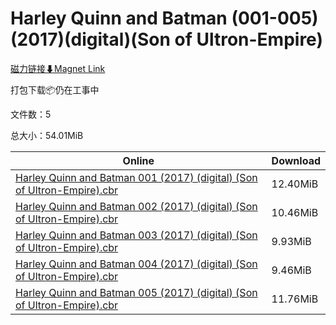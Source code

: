 # Harley Quinn and Batman (001-005)(2017)(digital)(Son of Ultron-Empire)

[磁力链接⬇Magnet Link](magnet:?xt=urn:btih:7ee4d7892df08ceaab1ad32e9f9cc7641f01f173&dn=Harley%20Quinn%20and%20Batman%20%28001-005%29%282017%29%28digital%29%28Son%20of%20Ultron-Empire%29)

打包下载📦仍在工事中

文件数：5

总大小：54.01MiB

Online | Download
--- | ---
[Harley Quinn and Batman 001 (2017) (digital) (Son of Ultron-Empire).cbr](https://github.com/alicewish/markdown/blob/master/comic/Harley-Quinn-Batman-001-2017-digital-Son-of-Ultron-Empire-cbr.md) | 12.40MiB
[Harley Quinn and Batman 002 (2017) (digital) (Son of Ultron-Empire).cbr](https://github.com/alicewish/markdown/blob/master/comic/Harley-Quinn-Batman-002-2017-digital-Son-of-Ultron-Empire-cbr.md) | 10.46MiB
[Harley Quinn and Batman 003 (2017) (digital) (Son of Ultron-Empire).cbr](https://github.com/alicewish/markdown/blob/master/comic/Harley-Quinn-Batman-003-2017-digital-Son-of-Ultron-Empire-cbr.md) | 9.93MiB
[Harley Quinn and Batman 004 (2017) (digital) (Son of Ultron-Empire).cbr](https://github.com/alicewish/markdown/blob/master/comic/Harley-Quinn-Batman-004-2017-digital-Son-of-Ultron-Empire-cbr.md) | 9.46MiB
[Harley Quinn and Batman 005 (2017) (digital) (Son of Ultron-Empire).cbr](https://github.com/alicewish/markdown/blob/master/comic/Harley-Quinn-Batman-005-2017-digital-Son-of-Ultron-Empire-cbr.md) | 11.76MiB